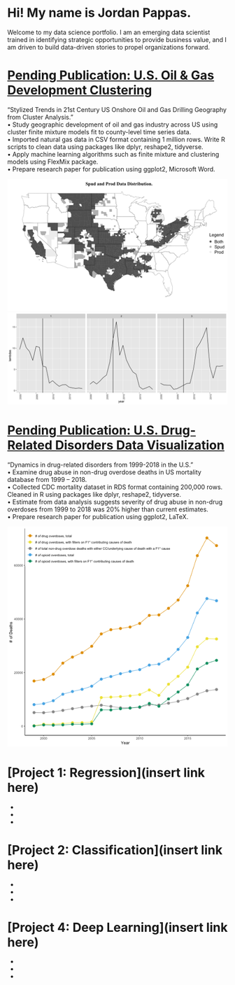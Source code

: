 # Hi! My name is Jordan Pappas.
Welcome to my data science portfolio. I am an emerging data scientist trained in identifying strategic opportunities to provide business value, and I am driven to build data-driven stories to propel organizations forward.

# [Pending Publication: U.S. Oil & Gas Development Clustering](https://github.com/jordanjpappas/Oil_Gas_Cluster_Analysis)
“Stylized Trends in 21st Century US Onshore Oil and Gas Drilling Geography from Cluster Analysis.”
<br /> • Study geographic development of oil and gas industry across US using cluster finite mixture models fit to county-level time series data.
<br /> • Imported natural gas data in CSV format containing 1 million rows. Write R scripts to clean data using packages like dplyr, reshape2, tidyverse.
<br /> • Apply machine learning algorithms such as finite mixture and clustering models using FlexMix package.
<br /> • Prepare research paper for publication using ggplot2, Microsoft Word.

![](/images/allCategoryMap.png)
![](/images/clusterplot3.png)



# [Pending Publication: U.S. Drug-Related Disorders Data Visualization](https://github.com/jordanjpappas/Opioid_Dynamics)
“Dynamics in drug-related disorders from 1999-2018 in the U.S.”
<br /> • Examine drug abuse in non-drug overdose deaths in US mortality database from 1999 – 2018.
<br /> • Collected CDC mortality dataset in RDS format containing 200,000 rows. Cleaned in R using packages like dplyr, reshape2, tidyverse.
<br /> • Estimate from data analysis suggests severity of drug abuse in non-drug overdoses from 1999 to 2018 was 20% higher than current estimates.
<br /> • Prepare research paper for publication using ggplot2, LaTeX.

![](/images/Figure_(2).png)



# [Project 1: Regression](insert link here)
*
*
*

# [Project 2: Classification](insert link here)
*
*
*

# [Project 4: Deep Learning](insert link here)
*
*
*
